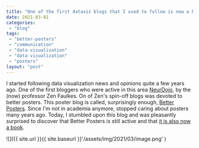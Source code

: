 ```yaml
---
title: "One of the first dataviz blogs that I used to follow is now a book. Better Posters"
date: 2021-03-01
categories: 
 - "blog"
tags: 
 - "better-posters"
 - "communication"
 - "data-visualisation"
 - "data-visualization"
 - "posters"
layout: "post"
---
```


I started following data visualization news and opinions quite a few years ago. One of the first bloggers who were active in this area [NeurDojo](http://neurodojo.blogspot.com), by the (now) professor Zen Faulkes. On of Zen's spin-off blogs was devoted to better posters. This poster blog is called, surprisingly enough, [Better Posters](http://betterposters.blogspot.com). Since I'm not in academia anymore, stopped caring about posters many years ago. Today, I stumbled upon this blog and was pleasantly surprised to discover that Better Posters is still active and that [it is also now a book](https://pelagicpublishing.com/products/better-posters-zen-faulkes).

![]({{ site.url }}{{ site.baseurl }}'/assets/img/2021/03/image.png' )

